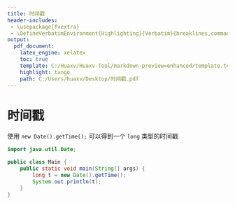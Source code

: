 ```yaml
---
title: 时间戳
header-includes:
 - \usepackage{fvextra}
 - \DefineVerbatimEnvironment{Highlighting}{Verbatim}{breaklines,commandchars=\\\{\}}
output:
  pdf_document:
    latex_engine: xelatex
    toc: true
    template: C:/Huaxv/Huaxv-Tool/markdown-preview=enhanced/template.tex
    highlight: tango
    path: C:/Users/huaxv/Desktop/时间戳.pdf
---
```


# 时间戳

使用 `new Date().getTime();` 可以得到一个 `long` 类型的时间戳

```java
import java.util.Date;

public class Main {
    public static void main(String[] args) {
        long t = new Date().getTime();
        System.out.println(t);
    }
}
```
